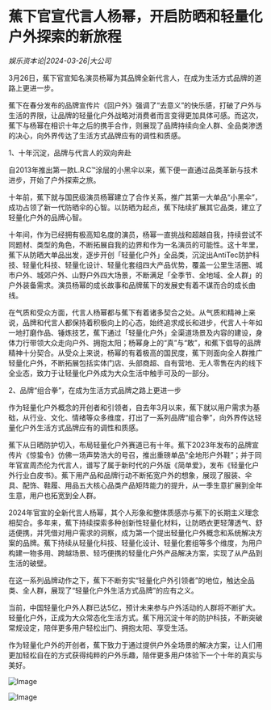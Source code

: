 # 蕉下官宣代言人杨幂，开启防晒和轻量化户外探索的新旅程

*娱乐资本论|2024-03-26|大公司*

3月26日，蕉下官宣知名演员杨幂为其品牌全新代言人，在成为生活方式品牌的道路上更进一步。

蕉下在春分发布的品牌宣传片《回户外》强调了“去意义”的快乐感，打破了户外与生活的界限，让品牌的轻量化户外战略对消费者而言变得更加具体可感。而这次，蕉下与杨幂在相识十年之后的携手合作，则展现了品牌持续向全人群、全品类渗透的决心，向外界传达了生活方式品牌应有的调性和质感。

1、十年沉淀，品牌与代言人的双向奔赴

自2013年推出第一款L.R.C™涂层的小黑伞以来，蕉下便一直通过品类革新与技术进步，开始了户外探索之旅。

十年前，蕉下就与国民级演员杨幂建立了合作关系，推广其第一大单品“小黑伞”，成功占领了新一代防晒伞的心智。以防晒为起点，蕉下陆续扩展其它品类，建立了轻量化户外的品牌心智。

十年间，作为已经拥有极高知名度的演员，杨幂一直挑战和超越自我，持续尝试不同题材、类型的角色，不断拓展自我的边界和作为一名演员的可能性。这十年里，蕉下从防晒大单品出发，逐步开创「轻量化户外」全品类，沉淀出AntiTec防护科技、轻量化科技、轻量化设计、轻量化套组四大产品优势，覆盖一公里生活圈、城市户外、城郊户外、山野户外四大场景，不断满足「全季节、全地域、全人群」的户外装备需求。演员杨幂的成长故事和品牌蕉下的发展史有着不谋而合的成长曲线。

在气质和受众方面，代言人杨幂都与蕉下有着诸多契合之处。从气质和精神上来说，品牌和代言人都保持着积极向上的心态，始终追求成长和进步，代言人十年如一地打磨作品、锤炼技艺，蕉下通过「轻量化户外」全渠道场景及内容的建设，身体力行带领大众走向户外、拥抱太阳；杨幂身上的“真”与“敢”，和蕉下倡导的品牌精神十分契合。从受众上来说，杨幂的有着极高的国民度，蕉下则面向全人群推广轻量化户外，不断拓展包括实体门店、头部商超、自有营地、无人零售在内的线下全业态，致力于让轻量化户外成为大众生活中触手可及的一部分。

2、品牌“组合拳”，在成为生活方式品牌之路上更进一步

作为轻量化户外概念的开创者和引领者，自去年3月以来，蕉下就以用户需求为基础，从行业、文化、情绪等众多维度，打出了一系列品牌“组合拳”，向外界传达轻量化户外生活方式品牌应有的调性和质感。

蕉下从日晒防护切入，布局轻量化户外赛道已有十年。蕉下2023年发布的品牌宣传片《惊蛰令》仿佛一场声势浩大的号召，推出重磅单品“全地形户外鞋”；并于同年官宣周杰伦为代言人，谱写了属于新时代的户外版《简单爱》，发布《轻量化户外行业白皮书》。蕉下用产品和品牌行动不断拓宽户外的想象，展现了服装、伞具、配饰、鞋履、用品五大核心品类产品矩阵能力的提升，从一季生意扩展到全年生意，用户也拓宽到全人群。

2024年官宣的全新代言人杨幂，其个人形象和整体质感亦与蕉下的长期主义理念相契合。多年来，蕉下持续探索多种创新性轻量化材料，让防晒衣更轻薄透气、舒适便携，并凭借对用户需求的洞察，成为第一个提出轻量化户外概念和系统解决方案的品牌。蕉下持续从轻量化科技、轻量化设计、轻量化套组等多个维度，为用户构建一物多用、跨越场景、轻巧便携的轻量化户外产品解决方案，实现了从产品到生活的破壁。

在这一系列品牌动作之下，蕉下不断夯实“轻量化户外引领者”的地位，触达全品类、全人群，展现了“轻量化户外生活方式品牌”的应有之义。

当前，中国轻量化户外人群已达5亿，预计未来参与户外活动的人群将不断扩大。轻量化户外，正成为大众常态化生活方式。蕉下用沉淀十年的防护科技，不断突破常规设定，陪伴更多用户轻松出门、拥抱太阳、享受生活。

作为轻量化户外的开创者，蕉下致力于通过提供户外全场景的解决方案，让人们用更加轻松自在的方式获得纯粹的户外乐趣，陪伴更多用户体验下一个十年的真实与美好。

![Image](http://static.ylzbl.com/uploads/ueditor/php/upload/image/20240326/1711426323105431.png)

![Image](http://static.ylzbl.com/uploads/ueditor/php/upload/image/20240326/1711426332509997.png)

